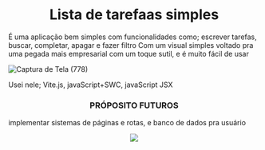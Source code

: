 <h1 align="center"> Lista de tarefaas simples </h1>
É uma aplicação bem simples com funcionalidades como; escrever tarefas, buscar, completar, apagar e fazer filtro
Com um visual simples voltado pra uma pegada mais empresarial com um toque sutil, e é muito fácil de usar



![Captura de Tela (778)](https://github.com/ANj0Geladu/listagem-de-tarefas/assets/108652849/fc0088ab-1115-4b03-a7ef-0e27fae6ef5d)


Usei nele; Vite.js, javaScript+SWC, javaScript JSX


<h3 align="center">PRÓPOSITO FUTUROS</h3>
<p>implementar sistemas de páginas e rotas, e banco de dados pra usuário

<p align="center">
<img loading="lazy" src="http://img.shields.io/static/v1?label=STATUS&message=EM%20DESENVOLVIMENTO&color=GREEN&style=for-the-badge"/>
</p>

